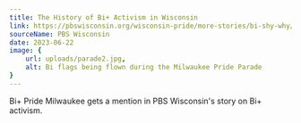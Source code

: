```yaml
---
title: The History of Bi+ Activism in Wisconsin
link: https://pbswisconsin.org/wisconsin-pride/more-stories/bi-shy-why/
sourceName: PBS Wisconsin
date: 2023-06-22
image: {
    url: uploads/parade2.jpg,
    alt: Bi flags being flown during the Milwaukee Pride Parade
}
---
```


Bi+ Pride Milwaukee gets a mention in PBS Wisconsin's story on Bi+ activism.
